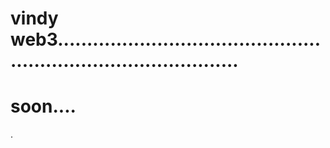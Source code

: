 # vindy web3....................................................................................
# soon....
.
